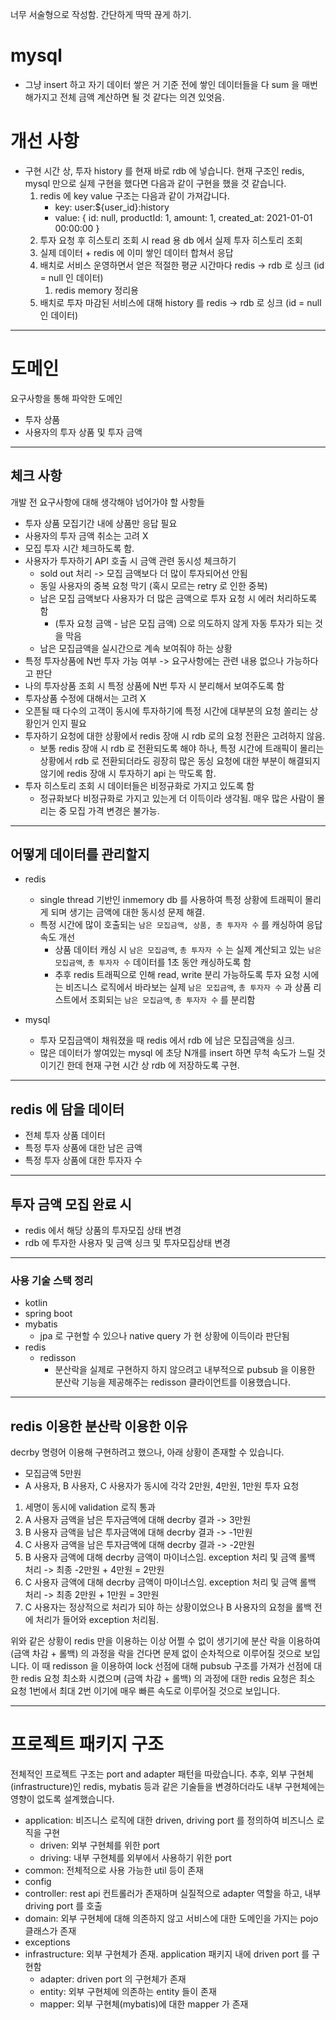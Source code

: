 너무 서술형으로 작성함.
간단하게 딱딱 끊게 하기.

# mysql
- 그냥 insert 하고 자기 데이터 쌓은 거 기준 전에 쌓인 데이터들을 다 sum 을 매번 해가지고 전체 금액 계산하면 될 것 같다는 의견 있엇음.

# 개선 사항

- 구현 시간 상, 투자 history 를 현재 바로 rdb 에 넣습니다. 현재 구조인 redis, mysql 만으로 실제 구현을 했다면 다음과 같이 구현을 했을 것 같습니다.
    1. redis 에 key value 구조는 다음과 같이 가져갑니다.
        - key: user:${user_id}:history
        - value: { id: null, productId: 1, amount: 1, created_at: 2021-01-01 00:00:00 }
    2. 투자 요청 후 히스토리 조회 시 read 용 db 에서 실제 투자 히스토리 조회
    3. 실제 데이터 + redis 에 이미 쌓인 데이터 합쳐서 응답
    4. 배치로 서비스 운영하면서 얻은 적절한 평균 시간마다 redis -> rdb 로 싱크 (id = null 인 데이터)
        1. redis memory 정리용
    5. 배치로 투자 마감된 서비스에 대해 history 를 redis -> rdb 로 싱크 (id = null 인 데이터)

---

# 도메인

요구사항을 통해 파악한 도메인

- 투자 상품
- 사용자의 투자 상품 및 투자 금액

---

## 체크 사항

개발 전 요구사항에 대해 생각해야 넘어가야 할 사항들

- 투자 상품 모집기간 내에 상품만 응답 필요
- 사용자의 투자 금액 취소는 고려 X
- 모집 투자 시간 체크하도록 함.
- 사용자가 투자하기 API 호출 시 금액 관련 동시성 체크하기
    - sold out 처리 -> 모집 금액보다 더 많이 투자되어선 안됨
    - 동일 사용자의 중복 요청 막기 (혹시 모르는 retry 로 인한 중복)
    - 남은 모집 금액보다 사용자가 더 많은 금액으로 투자 요청 시 에러 처리하도록 함
        - (투자 요청 금액 - 남은 모집 금액) 으로 의도하지 않게 자동 투자가 되는 것을 막음
    - 남은 모집금액을 실시간으로 계속 보여줘야 하는 상황
- 특정 투자상품에 N번 투자 가능 여부 -> 요구사항에는 관련 내용 없으나 가능하다고 판단
- 나의 투자상품 조회 시 특정 상품에 N번 투자 시 분리해서 보여주도록 함
- 투자상품 수정에 대해서는 고려 X
- 오픈될 때 다수의 고객이 동시에 투자하기에 특정 시간에 대부분의 요청 쏠리는 상황인거 인지 필요
- 투자하기 요청에 대한 상황에서 redis 장애 시 rdb 로의 요청 전환은 고려하지 않음.
    - 보통 redis 장애 시 rdb 로 전환되도록 해야 하나, 특정 시간에 트래픽이 몰리는 상황에서 rdb 로 전환되더라도 굉장히 많은 동싱 요청에 대한 부분이 해결되지 않기에 redis 장애 시 투자하기
      api 는 막도록 함.
- 투자 히스토리 조회 시 데이터들은 비정규화로 가지고 있도록 함
    - 정규화보다 비정규화로 가지고 있는게 더 이득이라 생각됨. 매우 많은 사람이 몰리는 중 모집 가격 변경은 불가능.

---

## 어떻게 데이터를 관리할지

- redis
    - single thread 기반인 inmemory db 를 사용하여 특정 상황에 트래픽이 몰리게 되며 생기는 금액에 대한 동시성 문제 해결.
    - 특정 시간에 많이 호출되는 `남은 모집금액, 상품, 총 투자자 수` 를 캐싱하여 응답속도 개선
        - 상품 데이터 캐싱 시 `남은 모집금액`, `총 투자자 수` 는 실제 계산되고 있는 `남은 모집금액`, `총 투자자 수` 데이터를 1초 동안 캐싱하도록 함
        - 추후 redis 트래픽으로 인해 read, write 분리 가능하도록 투자 요청 시에는 비즈니스 로직에서 바라보는 실제 `남은 모집금액`, `총 투자자 수` 과 상품 리스트에서
          조회되는 `남은 모집금액`, `총 투자자 수` 를 분리함

- mysql
    - 투자 모집금액이 채워졌을 때 redis 에서 rdb 에 남은 모집금액을 싱크.
    - 많은 데이터가 쌓여있는 mysql 에 초당 N개를 insert 하면 무척 속도가 느릴 것이기긴 한데 현재 구현 시간 상 rdb 에 저장하도록 구현.

---

## redis 에 담을 데이터

- 전체 투자 상품 데이터
- 특정 투자 상품에 대한 남은 금액
- 특정 투자 상품에 대한 투자자 수

---

## 투자 금액 모집 완료 시

- redis 에서 해당 상품의 투자모집 상태 변경
- rdb 에 투자한 사용자 및 금액 싱크 및 투자모집상태 변경

---

### 사용 기술 스택 정리

- kotlin
- spring boot
- mybatis
    - jpa 로 구현할 수 있으나 native query 가 현 상황에 이득이라 판단됨
- redis
    - redisson
        - 분산락을 실제로 구현하지 하지 않으려고 내부적으로 pubsub 을 이용한 분산락 기능을 제공해주는 redisson 클라이언트를 이용했습니다.

---

## redis 이용한 분산락 이용한 이유

decrby 명령어 이용해 구현하려고 했으나, 아래 상황이 존재할 수 있습니다.

- 모집금액 5만원
- A 사용자, B 사용자, C 사용자가 동시에 각각 2만원, 4만원, 1만원 투자 요청

1. 세명이 동시에 validation 로직 통과
2. A 사용자 금액을 남은 투자금액에 대해 decrby 결과 -> 3만원
3. B 사용자 금액을 남은 투자금액에 대해 decrby 결과 -> -1만원
4. C 사용자 금액을 남은 투자금액에 대해 decrby 결과 -> -2만원
5. B 사용자 금액에 대해 decrby 금액이 마이너스임. exception 처리 및 금액 롤백 처리 -> 최종 -2만원 + 4만원 = 2만원
6. C 사용자 금액에 대해 decrby 금액이 마이너스임. exception 처리 및 금액 롤백 처리 -> 최종 2만원 + 1만원 = 3만원
7. C 사용자는 정상적으로 처리가 되야 하는 상황이었으나 B 사용자의 요청을 롤백 전에 처리가 들어와 exception 처리됨.

위와 같은 상황이 redis 만을 이용하는 이상 어쩔 수 없이 생기기에 분산 락을 이용하여 (금액 차감 + 롤백) 의 과정을 락을 건다면 문제 없이 순차적으로 이루어질 것으로 보입니다. 이 때 redisson 을
이용하여 lock 선점에 대해 pubsub 구조를 가져가 선점에 대한 redis 요청 최소화 시켰으며 (금액 차감 + 롤백) 의 과정에 대한 redis 요청은 최소 요청 1번에서 최대 2번 이기에 매우 빠른 속도로
이루어질 것으로 보입니다.

---

# 프로젝트 패키지 구조

전체적인 프로젝트 구조는 port and adapter 패턴을 따랐습니다. 추후, 외부 구현체(infrastructure)인 redis, mybatis 등과 같은 기술들을 변경하더라도 내부 구현체에는 영향이 없도록
설계했습니다.

- application: 비즈니스 로직에 대한 driven, driving port 를 정의하여 비즈니스 로직을 구현
    - driven: 외부 구현체를 위한 port
    - driving: 내부 구현체를 외부에서 사용하기 위한 port
- common: 전체적으로 사용 가능한 util 등이 존재
- config
- controller: rest api 컨트롤러가 존재하며 실질적으로 adapter 역할을 하고, 내부 driving port 를 호출
- domain: 외부 구현체에 대해 의존하지 않고 서비스에 대한 도메인을 가지는 pojo 클래스가 존재
- exceptions
- infrastructure: 외부 구현체가 존재. application 패키지 내에 driven port 를 구현함
    - adapter: driven port 의 구현체가 존재
    - entity: 외부 구현체에 의존하는 entity 들이 존재
    - mapper: 외부 구현체(mybatis)에 대한 mapper 가 존재
  
